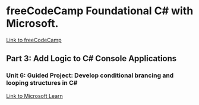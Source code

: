 # freeCodeCamp Foundational C# with Microsoft. 
[Link to freeCodeCamp](https://www.freecodecamp.org/learn/foundational-c-sharp-with-microsoft)

## Part 3: Add Logic to C# Console Applications
### Unit 6: Guided Project: Develop conditional brancing and looping structures in C# 
[Link to Microsoft Learn](https://learn.microsoft.com/en-us/training/modules/guided-project-develop-conditional-branching-looping/)

 